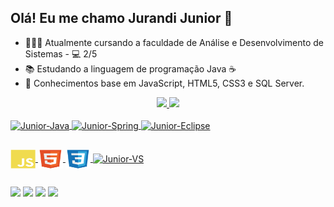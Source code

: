 ## Olá! Eu me chamo Jurandi Junior 👋
- 👨🏼‍🎓 Atualmente cursando a faculdade de Análise e Desenvolvimento de Sistemas - 💻 2/5
- 📚 Estudando a linguagem de programação Java ☕
- 📒 Conhecimentos base em JavaScript, HTML5, CSS3 e SQL Server.

<div align="center">
  <a href="https://github.com/jurandi1">
  <img height="170em" src="https://github-readme-stats.vercel.app/api?username=jurandi1&show_icons=true&theme=dark&include_all_commits=true&count_private=true"/>
  <img height="170em" src="https://github-readme-stats.vercel.app/api/top-langs/?username=jurandi1&layout=compact&langs_count=7&theme=dark"/>
</div>

<div style="display: inline_block"><br>
  <img align="center" alt="Junior-Java" height="30" width="50" src="https://cdn.jsdelivr.net/gh/devicons/devicon/icons/java/java-original-wordmark.svg">
  <img align="center" alt="Junior-Spring" height="30" width="50" src="https://cdn.jsdelivr.net/gh/devicons/devicon/icons/spring/spring-original-wordmark.svg">     
  <img align="center" alt="Junior-Eclipse" height="30" width="30" src="https://user-images.githubusercontent.com/11943860/46922575-7017cf80-cfe1-11e8-845a-0cd198fb546c.png">
 </div>

  
 ##
  
  
 <div>
  <img align="center" alt="Junior-Js" height="30" width="40" src="https://raw.githubusercontent.com/devicons/devicon/master/icons/javascript/javascript-plain.svg">
  <img align="center" alt="Junior-HTML" height="30" width="40" src="https://raw.githubusercontent.com/devicons/devicon/master/icons/html5/html5-original.svg">
  <img align="center" alt="Junior-CSS" height="30" width="40" src="https://raw.githubusercontent.com/devicons/devicon/master/icons/css3/css3-original.svg">
  <img align="center" alt="Junior-VS" height="30" width="40" src="https://cdn.jsdelivr.net/gh/devicons/devicon/icons/visualstudio/visualstudio-plain.svg">
          
 </div>
  


##

<div> 
  <a href="https://www.instagram.com/_jurandi_jr/" target="_blank"><img src="https://img.shields.io/badge/-Instagram-%23E4405F?style=for-the-badge&logo=instagram&logoColor=white" target="_blank"></a>
 <a href="https://discord.com/channels/1001259703239704638/1001259703239704641" target="_blank"><img src="https://img.shields.io/badge/Discord-7289DA?style=for-the-badge&logo=discord&logoColor=white" target="_blank"></a> 
  <a href = "mailto:jurandijr20@gmail.com"><img src="https://img.shields.io/badge/-Gmail-%23333?style=for-the-badge&logo=gmail&logoColor=white" target="_blank"></a>
  <a href="https://www.linkedin.com/in/jjunior20/" target="_blank"><img src="https://img.shields.io/badge/-LinkedIn-%230077B5?style=for-the-badge&logo=linkedin&logoColor=white" target="_blank"></a> 
 
</div>

